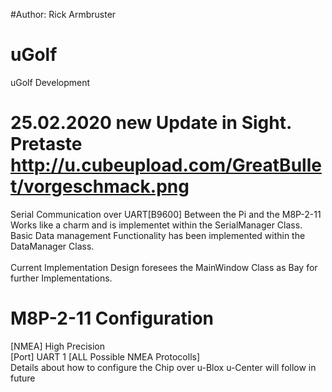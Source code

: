 #Author: Rick Armbruster
# uGolf
uGolf Development
# 25.02.2020 new Update in Sight. Pretaste http://u.cubeupload.com/GreatBullet/vorgeschmack.png
Serial Communication over UART[B9600] Between the Pi and the M8P-2-11 Works like a charm and is implementet within the SerialManager Class.<br>
Basic Data management Functionality has been implemented within the DataManager Class.<br>
<br>
Current Implementation Design foresees the MainWindow Class as Bay for further Implementations.

# M8P-2-11 Configuration
[NMEA] High Precision <br>
[Port] UART 1 [ALL Possible NMEA Protocolls]<br>
Details about how to configure the Chip over u-Blox u-Center will follow in future   
